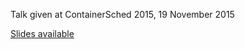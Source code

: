 Talk given at ContainerSched 2015, 19 November 2015

[Slides available](http://roadtounikernel.myriabit.com)
